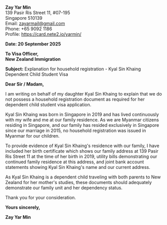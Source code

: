 **Zay Yar Min**  
139 Pasir Ris Street 11, #07-195  
Singapore 510139  
Email: zayarmail@gmail.com  
Phone: +65 9092 1186  
Profile: https://card.nete2.io/yarmin/

**Date: 20 September 2025**

**To Visa Officer,**  
**New Zealand Immigration**

**Subject:** Explanation for household registration - Kyal Sin Khaing Dependent Child Student Visa

**Dear Sir / Madam,**

I am writing on behalf of my daughter Kyal Sin Khaing to explain that we do not possess a household registration document as required for her dependent child student visa application.

Kyal Sin Khaing was born in Singapore in 2019 and has lived continuously with my wife and me at our family residence. As we are Myanmar citizens residing in Singapore, and our family has resided exclusively in Singapore since our marriage in 2015, no household registration was issued in Myanmar for our children.

To provide evidence of Kyal Sin Khaing's residence with our family, I have included her birth certificate which shows our family address at 139 Pasir Ris Street 11 at the time of her birth in 2019, utility bills demonstrating our continued family residence at this address, and joint bank account statements showing Kyal Sin Khaing's name and our current address.

As Kyal Sin Khaing is a dependent child traveling with both parents to New Zealand for her mother's studies, these documents should adequately demonstrate our family unit and her dependency status.

Thank you for your consideration.

**Yours sincerely,**

**Zay Yar Min**